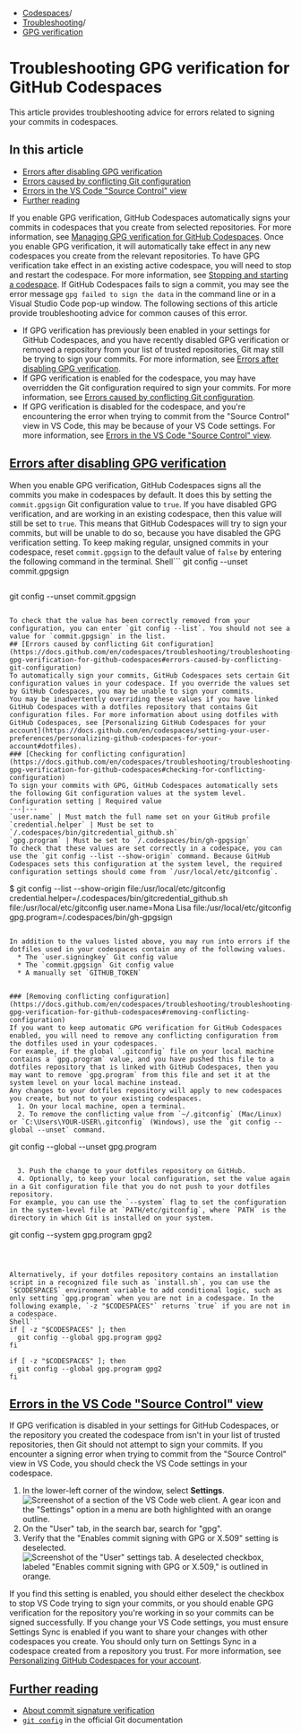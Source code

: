   * [Codespaces](https://docs.github.com/en/codespaces "Codespaces")/
  * [Troubleshooting](https://docs.github.com/en/codespaces/troubleshooting "Troubleshooting")/
  * [GPG verification](https://docs.github.com/en/codespaces/troubleshooting/troubleshooting-gpg-verification-for-github-codespaces "GPG verification")


# Troubleshooting GPG verification for GitHub Codespaces
This article provides troubleshooting advice for errors related to signing your commits in codespaces.
## In this article
  * [Errors after disabling GPG verification](https://docs.github.com/en/codespaces/troubleshooting/troubleshooting-gpg-verification-for-github-codespaces#errors-after-disabling-gpg-verification)
  * [Errors caused by conflicting Git configuration](https://docs.github.com/en/codespaces/troubleshooting/troubleshooting-gpg-verification-for-github-codespaces#errors-caused-by-conflicting-git-configuration)
  * [Errors in the VS Code "Source Control" view](https://docs.github.com/en/codespaces/troubleshooting/troubleshooting-gpg-verification-for-github-codespaces#errors-in-the-vs-code-source-control-view)
  * [Further reading](https://docs.github.com/en/codespaces/troubleshooting/troubleshooting-gpg-verification-for-github-codespaces#further-reading)


If you enable GPG verification, GitHub Codespaces automatically signs your commits in codespaces that you create from selected repositories. For more information, see [Managing GPG verification for GitHub Codespaces](https://docs.github.com/en/codespaces/managing-your-codespaces/managing-gpg-verification-for-github-codespaces).
Once you enable GPG verification, it will automatically take effect in any new codespaces you create from the relevant repositories. To have GPG verification take effect in an existing active codespace, you will need to stop and restart the codespace. For more information, see [Stopping and starting a codespace](https://docs.github.com/en/codespaces/developing-in-codespaces/stopping-and-starting-a-codespace).
If GitHub Codespaces fails to sign a commit, you may see the error message `gpg failed to sign the data` in the command line or in a Visual Studio Code pop-up window.
The following sections of this article provide troubleshooting advice for common causes of this error.
  * If GPG verification has previously been enabled in your settings for GitHub Codespaces, and you have recently disabled GPG verification or removed a repository from your list of trusted repositories, Git may still be trying to sign your commits. For more information, see [Errors after disabling GPG verification](https://docs.github.com/en/codespaces/troubleshooting/troubleshooting-gpg-verification-for-github-codespaces#errors-after-disabling-gpg-verification).
  * If GPG verification is enabled for the codespace, you may have overridden the Git configuration required to sign your commits. For more information, see [Errors caused by conflicting Git configuration](https://docs.github.com/en/codespaces/troubleshooting/troubleshooting-gpg-verification-for-github-codespaces#errors-caused-by-conflicting-git-configuration).
  * If GPG verification is disabled for the codespace, and you're encountering the error when trying to commit from the "Source Control" view in VS Code, this may be because of your VS Code settings. For more information, see [Errors in the VS Code "Source Control" view](https://docs.github.com/en/codespaces/troubleshooting/troubleshooting-gpg-verification-for-github-codespaces#errors-in-the-vs-code-source-control-view).


## [Errors after disabling GPG verification](https://docs.github.com/en/codespaces/troubleshooting/troubleshooting-gpg-verification-for-github-codespaces#errors-after-disabling-gpg-verification)
When you enable GPG verification, GitHub Codespaces signs all the commits you make in codespaces by default. It does this by setting the `commit.gpgsign` Git configuration value to `true`.
If you have disabled GPG verification, and are working in an existing codespace, then this value will still be set to `true`. This means that GitHub Codespaces will try to sign your commits, but will be unable to do so, because you have disabled the GPG verification setting.
To keep making regular, unsigned commits in your codespace, reset `commit.gpgsign` to the default value of `false` by entering the following command in the terminal.
Shell```
git config --unset commit.gpgsign

```
```
git config --unset commit.gpgsign

```

To check that the value has been correctly removed from your configuration, you can enter `git config --list`. You should not see a value for `commit.gpgsign` in the list.
## [Errors caused by conflicting Git configuration](https://docs.github.com/en/codespaces/troubleshooting/troubleshooting-gpg-verification-for-github-codespaces#errors-caused-by-conflicting-git-configuration)
To automatically sign your commits, GitHub Codespaces sets certain Git configuration values in your codespace. If you override the values set by GitHub Codespaces, you may be unable to sign your commits.
You may be inadvertently overriding these values if you have linked GitHub Codespaces with a dotfiles repository that contains Git configuration files. For more information about using dotfiles with GitHub Codespaces, see [Personalizing GitHub Codespaces for your account](https://docs.github.com/en/codespaces/setting-your-user-preferences/personalizing-github-codespaces-for-your-account#dotfiles).
### [Checking for conflicting configuration](https://docs.github.com/en/codespaces/troubleshooting/troubleshooting-gpg-verification-for-github-codespaces#checking-for-conflicting-configuration)
To sign your commits with GPG, GitHub Codespaces automatically sets the following Git configuration values at the system level.
Configuration setting | Required value  
---|---  
`user.name` | Must match the full name set on your GitHub profile  
`credential.helper` | Must be set to `/.codespaces/bin/gitcredential_github.sh`  
`gpg.program` | Must be set to `/.codespaces/bin/gh-gpgsign`  
To check that these values are set correctly in a codespace, you can use the `git config --list --show-origin` command. Because GitHub Codespaces sets this configuration at the system level, the required configuration settings should come from `/usr/local/etc/gitconfig`.
```
$ git config --list --show-origin
file:/usr/local/etc/gitconfig   credential.helper=/.codespaces/bin/gitcredential_github.sh
file:/usr/local/etc/gitconfig   user.name=Mona Lisa
file:/usr/local/etc/gitconfig   gpg.program=/.codespaces/bin/gh-gpgsign

```

In addition to the values listed above, you may run into errors if the dotfiles used in your codespaces contain any of the following values.
  * The `user.signingkey` Git config value
  * The `commit.gpgsign` Git config value
  * A manually set `GITHUB_TOKEN`


### [Removing conflicting configuration](https://docs.github.com/en/codespaces/troubleshooting/troubleshooting-gpg-verification-for-github-codespaces#removing-conflicting-configuration)
If you want to keep automatic GPG verification for GitHub Codespaces enabled, you will need to remove any conflicting configuration from the dotfiles used in your codespaces.
For example, if the global `.gitconfig` file on your local machine contains a `gpg.program` value, and you have pushed this file to a dotfiles repository that is linked with GitHub Codespaces, then you may want to remove `gpg.program` from this file and set it at the system level on your local machine instead.
Any changes to your dotfiles repository will apply to new codespaces you create, but not to your existing codespaces.
  1. On your local machine, open a terminal.
  2. To remove the conflicting value from `~/.gitconfig` (Mac/Linux) or `C:\Users\YOUR-USER\.gitconfig` (Windows), use the `git config --global --unset` command.
```
git config --global --unset gpg.program

```

  3. Push the change to your dotfiles repository on GitHub.
  4. Optionally, to keep your local configuration, set the value again in a Git configuration file that you do not push to your dotfiles repository.
For example, you can use the `--system` flag to set the configuration in the system-level file at `PATH/etc/gitconfig`, where `PATH` is the directory in which Git is installed on your system.
```
git config --system gpg.program gpg2

```



Alternatively, if your dotfiles repository contains an installation script in a recognized file such as `install.sh`, you can use the `$CODESPACES` environment variable to add conditional logic, such as only setting `gpg.program` when you are not in a codespace. In the following example, `-z "$CODESPACES"` returns `true` if you are not in a codespace.
Shell```
if [ -z "$CODESPACES" ]; then
  git config --global gpg.program gpg2
fi

```
```
if [ -z "$CODESPACES" ]; then
  git config --global gpg.program gpg2
fi

```

## [Errors in the VS Code "Source Control" view](https://docs.github.com/en/codespaces/troubleshooting/troubleshooting-gpg-verification-for-github-codespaces#errors-in-the-vs-code-source-control-view)
If GPG verification is disabled in your settings for GitHub Codespaces, or the repository you created the codespace from isn't in your list of trusted repositories, then Git should not attempt to sign your commits. If you encounter a signing error when trying to commit from the "Source Control" view in VS Code, you should check the VS Code settings in your codespace.
  1. In the lower-left corner of the window, select **Settings**.
![Screenshot of a section of the VS Code web client. A gear icon and the "Settings" option in a menu are both highlighted with an orange outline.](https://docs.github.com/assets/cb-47313/images/help/codespaces/vscode-settings.png)
  2. On the "User" tab, in the search bar, search for "gpg".
  3. Verify that the "Enables commit signing with GPG or X.509" setting is deselected.
![Screenshot of the "User" settings tab. A deselected checkbox, labeled "Enables commit signing with GPG or X.509," is outlined in orange.](https://docs.github.com/assets/cb-38952/images/help/codespaces/gpg-vscode-setting.png)


If you find this setting is enabled, you should either deselect the checkbox to stop VS Code trying to sign your commits, or you should enable GPG verification for the repository you're working in so your commits can be signed successfully.
If you change your VS Code settings, you must ensure Settings Sync is enabled if you want to share your changes with other codespaces you create. You should only turn on Settings Sync in a codespace created from a repository you trust. For more information, see [Personalizing GitHub Codespaces for your account](https://docs.github.com/en/codespaces/setting-your-user-preferences/personalizing-github-codespaces-for-your-account#settings-sync).
## [Further reading](https://docs.github.com/en/codespaces/troubleshooting/troubleshooting-gpg-verification-for-github-codespaces#further-reading)
  * [About commit signature verification](https://docs.github.com/en/authentication/managing-commit-signature-verification/about-commit-signature-verification)
  * [`git config`](https://git-scm.com/docs/git-config) in the official Git documentation


